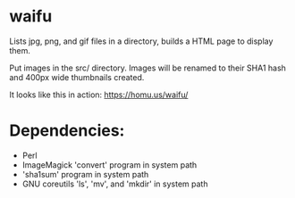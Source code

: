 # waifu
Lists jpg, png, and gif files in a directory, builds a HTML page to display them.

Put images in the src/ directory.  Images will be renamed to their SHA1 hash and 400px wide thumbnails created.

It looks like this in action: https://homu.us/waifu/

# Dependencies:
* Perl
* ImageMagick 'convert' program in system path
* 'sha1sum' program in system path
* GNU coreutils 'ls', 'mv', and 'mkdir' in system path
